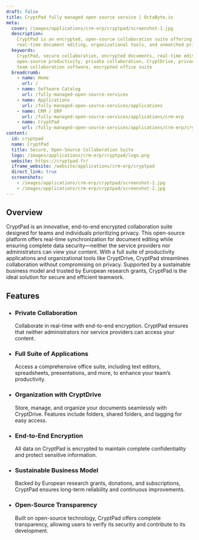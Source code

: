 ```yaml
---
draft: false
title: CryptPad fully managed open source service | OctaByte.io
meta:
  cover: /images/applications/crm-erp/cryptpad/screenshot-1.jpg
  description:
    CryptPad is an encrypted, open-source collaboration suite offering
    real-time document editing, organizational tools, and unmatched privacy.
  keywords:
    CryptPad, secure collaboration, encrypted documents, real-time editing,
    open-source productivity, private collaboration, CryptDrive, privacy-first tools,
    team collaboration software, encrypted office suite
  breadcrumb:
    - name: Home
      url: /
    - name: Software Catalog
      url: /fully-managed-open-source-services
    - name: Applications
      url: /fully-managed-open-source-services/applications
    - name: CRM / ERP
      url: /fully-managed-open-source-services/applications/crm-erp
    - name: CryptPad
      url: /fully-managed-open-source-services/applications/crm-erp/cryptpad
content:
  id: cryptpad
  name: CryptPad
  title: Secure, Open-Source Collaboration Suite
  logo: /images/applications/crm-erp/cryptpad/logo.png
  website: https://cryptpad.fr/
  iframe_website: /website/applications/crm-erp/cryptpad
  direct_link: true
  screenshots:
    - /images/applications/crm-erp/cryptpad/screenshot-1.jpg
    - /images/applications/crm-erp/cryptpad/screenshot-2.jpg
---
```


## Overview

CryptPad is an innovative, end-to-end encrypted collaboration suite designed for teams and individuals prioritizing privacy. This open-source platform offers real-time synchronization for document editing while ensuring complete data security—neither the service providers nor administrators can view your content. With a full suite of productivity applications and organizational tools like CryptDrive, CryptPad streamlines collaboration without compromising on privacy. Supported by a sustainable business model and trusted by European research grants, CryptPad is the ideal solution for secure and efficient teamwork.

## Features

- ### Private Collaboration

  Collaborate in real-time with end-to-end encryption. CryptPad ensures that neither administrators nor service providers can access your content.

- ### Full Suite of Applications

  Access a comprehensive office suite, including text editors, spreadsheets, presentations, and more, to enhance your team’s productivity.

- ### Organization with CryptDrive

  Store, manage, and organize your documents seamlessly with CryptDrive. Features include folders, shared folders, and tagging for easy access.

- ### End-to-End Encryption

  All data on CryptPad is encrypted to maintain complete confidentiality and protect sensitive information.

- ### Sustainable Business Model

  Backed by European research grants, donations, and subscriptions, CryptPad ensures long-term reliability and continuous improvements.

- ### Open-Source Transparency

  Built on open-source technology, CryptPad offers complete transparency, allowing users to verify its security and contribute to its development.
